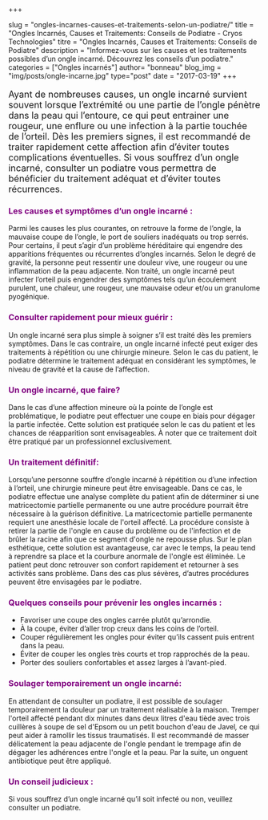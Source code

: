 +++

slug = "ongles-incarnes-causes-et-traitements-selon-un-podiatre/"
title = "Ongles Incarnés, Causes et Traitements: Conseils de Podiatre - Cryos Technologies"
titre = "Ongles Incarnés, Causes et Traitements: Conseils de Podiatre"
description = "Informez-vous sur les causes et les traitements possibles d’un ongle incarné. Découvrez les conseils d’un podiatre."
categories = ["Ongles incarnés"]
author= "bonneau"
blog_img = "img/posts/ongle-incarne.jpg"
type="post"
date = "2017-03-19"
+++

<p style="font-size: 18px;">Ayant de nombreuses causes, un ongle incarné survient souvent lorsque l’extrémité ou une partie de l’ongle pénètre dans la peau qui l’entoure, ce qui peut entrainer une rougeur, une enflure ou une infection à la partie touchée de l’orteil. Dès les premiers signes, il est recommandé de traiter rapidement cette affection afin d’éviter toutes complications éventuelles. Si vous souffrez d’un ongle incarné, consulter un podiatre vous permettra de bénéficier du traitement adéquat et d’éviter toutes récurrences.</p>
<h3 style="color: #800080;">Les causes et symptômes d’un ongle incarné :</h3>
Parmi les causes les plus courantes, on retrouve la forme de l’ongle, la mauvaise coupe de l’ongle, le port de souliers inadéquats ou trop serrés. Pour certains, il peut s’agir d’un problème héréditaire qui engendre des apparitions fréquentes ou récurrentes d’ongles incarnés. Selon le degré de gravité, la personne peut ressentir une douleur vive, une rougeur ou une inflammation de la peau adjacente. Non traité, un ongle incarné peut infecter l’orteil puis engendrer des symptômes tels qu’un écoulement purulent, une chaleur, une rougeur, une mauvaise odeur et/ou un granulome pyogénique.

<h3 style="color: #800080;">Consulter rapidement pour mieux guérir :</h3>
Un ongle incarné sera plus simple à soigner s’il est traité dès les premiers symptômes. Dans le cas contraire, un ongle incarné infecté peut exiger des traitements à répétition ou une chirurgie mineure. Selon le cas du patient, le podiatre détermine le traitement adéquat en considérant les symptômes, le niveau de gravité et la cause de l’affection.

<h3 style="color: #800080;">Un ongle incarné, que faire?</h3>
Dans le cas d’une affection mineure où la pointe de l’ongle est problématique, le podiatre peut effectuer une coupe en biais pour dégager la partie infectée. Cette solution est pratiquée selon le cas du patient et les chances de réapparition sont envisageables. À noter que ce traitement doit être pratiqué par un professionnel exclusivement.

<h3 style="color: #800080;">Un traitement définitif:</h3>
Lorsqu’une personne souffre d’ongle incarné à répétition ou d’une infection à l’orteil, une chirurgie mineure peut être envisageable. Dans ce cas, le podiatre effectue une analyse complète du patient afin de déterminer si une matricectomie partielle permanente ou une autre procédure pourrait être nécessaire à la guérison définitive. La matricectomie partielle permanente requiert une anesthésie locale de l'orteil affecté. La procédure consiste à retirer la partie de l'ongle en cause du problème ou de l'infection et de brûler la racine afin que ce segment d'ongle ne repousse plus. Sur le plan esthétique, cette solution est avantageuse, car avec le temps, la peau tend à reprendre sa place et la courbure anormale de l'ongle est éliminée. Le patient peut donc retrouver son confort rapidement et retourner à ses activités sans problème. Dans des cas plus sévères, d’autres procédures peuvent être envisagées par le podiatre.

<h3 style="color: #800080;">Quelques conseils pour prévenir les ongles incarnés :</h3>
<ul>
	<li>Favoriser une coupe des ongles carrée plutôt qu’arrondie.</li>
	<li>À la coupe, éviter d’aller trop creux dans les coins de l’orteil.</li>
	<li>Couper régulièrement les ongles pour éviter qu’ils cassent puis entrent dans la peau.</li>
	<li>Éviter de couper les ongles très courts et trop rapprochés de la peau.</li>
	<li>Porter des souliers confortables et assez larges à l’avant-pied.</li>
</ul>
<h3 style="color: #800080;">Soulager temporairement un ongle incarné:</h3>
En attendant de consulter un podiatre, il est possible de soulager temporairement la douleur par un traitement réalisable à la maison. Tremper l'orteil affecté pendant dix minutes dans deux litres d'eau tiède avec trois cuillères à soupe de sel d'Epsom ou un petit bouchon d'eau de Javel<i>,</i> ce qui peut aider à ramollir les tissus traumatisés. Il est recommandé de masser délicatement la peau adjacente de l'ongle pendant le trempage afin de dégager les adhérences entre l'ongle et la peau. Par la suite, un onguent antibiotique peut être appliqué.

<h3 style="color: #800080;">Un conseil judicieux :</h3>
Si vous souffrez d’un ongle incarné qu’il soit infecté ou non, veuillez consulter un podiatre.